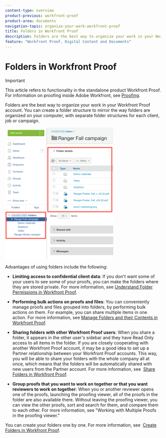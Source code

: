 ```yaml
---
content-type: overview
product-previous: workfront-proof
product-area: documents
navigation-topic: organize-your-work-workfront-proof
title: Folders in Workfront Proof
description: Folders are the best way to organize your work in your Workfront Proof account. You can create a folder structure to mirror the way folders are organized on your computer, with separate folder structures for each client, job or campaign.
feature: "Workfront Proof, Digital Content and Documents"
---
```


# Folders in Workfront Proof

>[!IMPORTANT]
>
>This article refers to functionality in the standalone product Workfront Proof. For information on proofing inside Adobe Workfront, see [Proofing](../../../review-and-approve-work/proofing/proofing.md).

Folders are the best way to organize your work in your Workfront Proof account. You can create a folder structure to mirror the way folders are organized on your computer, with separate folder structures for each client, job or campaign.

![folders.png](assets/folders-350x425.png)

Advantages of using folders include the following:

* **Limiting access to confidential client data**: If you don't want some of your users to see some of your proofs, you can make the folders where they are stored private. For more information, see [Understand Folder Permissions in Workfront Proof](../../../workfront-proof/wp-work-proofsfiles/organize-your-work/folder-permissions.md).

* **Performing bulk actions on proofs and files**: You can conveniently manage proofs and files grouped into folders, by performing&nbsp;bulk actions on them. For example, you can share multiple items in one action. For more information, see [Manage Folders and their Contents in Workfront Proof](../../../workfront-proof/wp-work-proofsfiles/organize-your-work/manage-folders-and-contents.md).

* **Sharing folders with other Workfront Proof users**: When you share a folder, it appears in the other user's sidebar and they have Read Only access to all items in the folder. If you are closely cooperating with another Workfront Proof account, it may be a good idea to set up a Partner relationship between your Workfront Proof accounts. This way, you will be able to share your folders with the whole company all at once, which means that the folders will be automatically shared with new users from the Partner account.&nbsp;For more information, see&nbsp; [Share Folders in Workfront Proof](../../../workfront-proof/wp-work-proofsfiles/organize-your-work/share-folders.md).

* **Group proofs that you want to work on together or that you want reviewers to work on together**: When you or another reviewer opens one of the proofs, launching the proofing viewer, all of the proofs in the folder are also available there. Without leaving the proofing viewer, you can view the other proofs, sort and search for them, and compare them to each other. For more information, see "Working with Multiple Proofs in the proofing viewer."

You can create your folders one by one. For more information, see&nbsp; [Create Folders in Workfront Proof](../../../workfront-proof/wp-work-proofsfiles/organize-your-work/create-folders.md).
